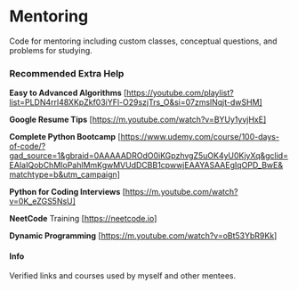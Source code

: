 # Mentoring
Code for mentoring including custom classes, conceptual questions, and problems for studying.

### Recommended Extra Help
**Easy to Advanced Algorithms** [https://youtube.com/playlist?list=PLDN4rrl48XKpZkf03iYFl-O29szjTrs_O&si=07zmslNqjt-dwSHM]

**Google Resume Tips** [https://m.youtube.com/watch?v=BYUy1yvjHxE]

**Complete Python Bootcamp** [https://www.udemy.com/course/100-days-of-code/?gad_source=1&gbraid=0AAAAADROdO0iKGpzhvgZ5uOK4yU0KjyXq&gclid=EAIaIQobChMIoPahlMmKgwMVUdDCBB1cpwwjEAAYASAAEgIqOPD_BwE&matchtype=b&utm_campaign]

**Python for Coding Interviews** [https://m.youtube.com/watch?v=0K_eZGS5NsU]

**NeetCode** Training [https://neetcode.io]

**Dynamic Programming** [https://m.youtube.com/watch?v=oBt53YbR9Kk]

#### Info
Verified links and courses used by myself and other mentees. 
